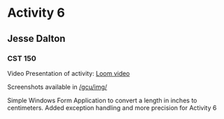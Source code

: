 # Activity 6
## Jesse Dalton
### CST 150

Video Presentation of activity:
[Loom video](https://www.loom.com/share/1ca7691813944b61afe13e8c5b88a168)

Screenshots available in 
[/gcu/img/](https://github.com/jmdalton0/cst150-act6/tree/main/gcu/img)

Simple Windows Form Application to convert a length in inches to centimeters.
Added exception handling and more precision for Activity 6

